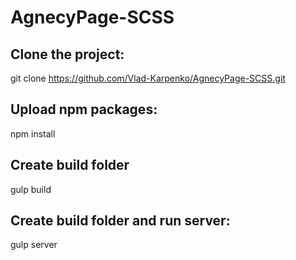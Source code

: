 # AgnecyPage-SCSS

## Clone the project:

git clone https://github.com/Vlad-Karpenko/AgnecyPage-SCSS.git

## Upload npm packages:

npm install

## Create build folder

gulp build

## Create build folder and run server:

gulp server
